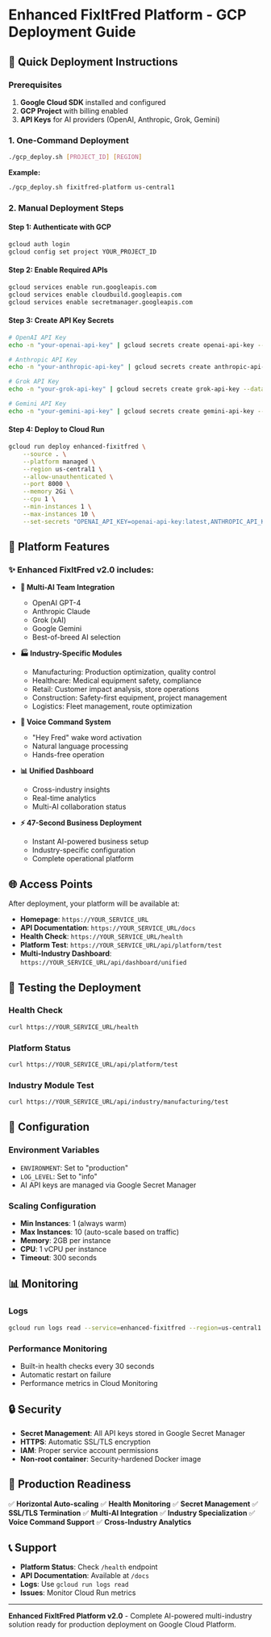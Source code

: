 # Enhanced FixItFred Platform - GCP Deployment Guide

## 🚀 Quick Deployment Instructions

### Prerequisites
1. **Google Cloud SDK** installed and configured
2. **GCP Project** with billing enabled
3. **API Keys** for AI providers (OpenAI, Anthropic, Grok, Gemini)

### 1. One-Command Deployment

```bash
./gcp_deploy.sh [PROJECT_ID] [REGION]
```

**Example:**
```bash
./gcp_deploy.sh fixitfred-platform us-central1
```

### 2. Manual Deployment Steps

#### Step 1: Authenticate with GCP
```bash
gcloud auth login
gcloud config set project YOUR_PROJECT_ID
```

#### Step 2: Enable Required APIs
```bash
gcloud services enable run.googleapis.com
gcloud services enable cloudbuild.googleapis.com
gcloud services enable secretmanager.googleapis.com
```

#### Step 3: Create API Key Secrets
```bash
# OpenAI API Key
echo -n "your-openai-api-key" | gcloud secrets create openai-api-key --data-file=-

# Anthropic API Key
echo -n "your-anthropic-api-key" | gcloud secrets create anthropic-api-key --data-file=-

# Grok API Key
echo -n "your-grok-api-key" | gcloud secrets create grok-api-key --data-file=-

# Gemini API Key
echo -n "your-gemini-api-key" | gcloud secrets create gemini-api-key --data-file=-
```

#### Step 4: Deploy to Cloud Run
```bash
gcloud run deploy enhanced-fixitfred \
    --source . \
    --platform managed \
    --region us-central1 \
    --allow-unauthenticated \
    --port 8000 \
    --memory 2Gi \
    --cpu 1 \
    --min-instances 1 \
    --max-instances 10 \
    --set-secrets "OPENAI_API_KEY=openai-api-key:latest,ANTHROPIC_API_KEY=anthropic-api-key:latest,XAI_API_KEY=grok-api-key:latest,GEMINI_API_KEY=gemini-api-key:latest"
```

## 🎯 Platform Features

### ✨ Enhanced FixItFred v2.0 includes:

- **🤖 Multi-AI Team Integration**
  - OpenAI GPT-4
  - Anthropic Claude
  - Grok (xAI)
  - Google Gemini
  - Best-of-breed AI selection

- **🏭 Industry-Specific Modules**
  - Manufacturing: Production optimization, quality control
  - Healthcare: Medical equipment safety, compliance
  - Retail: Customer impact analysis, store operations
  - Construction: Safety-first equipment, project management
  - Logistics: Fleet management, route optimization

- **🎤 Voice Command System**
  - "Hey Fred" wake word activation
  - Natural language processing
  - Hands-free operation

- **📊 Unified Dashboard**
  - Cross-industry insights
  - Real-time analytics
  - Multi-AI collaboration status

- **⚡ 47-Second Business Deployment**
  - Instant AI-powered business setup
  - Industry-specific configuration
  - Complete operational platform

## 🌐 Access Points

After deployment, your platform will be available at:

- **Homepage**: `https://YOUR_SERVICE_URL`
- **API Documentation**: `https://YOUR_SERVICE_URL/docs`
- **Health Check**: `https://YOUR_SERVICE_URL/health`
- **Platform Test**: `https://YOUR_SERVICE_URL/api/platform/test`
- **Multi-Industry Dashboard**: `https://YOUR_SERVICE_URL/api/dashboard/unified`

## 🧪 Testing the Deployment

### Health Check
```bash
curl https://YOUR_SERVICE_URL/health
```

### Platform Status
```bash
curl https://YOUR_SERVICE_URL/api/platform/test
```

### Industry Module Test
```bash
curl https://YOUR_SERVICE_URL/api/industry/manufacturing/test
```

## 🔧 Configuration

### Environment Variables
- `ENVIRONMENT`: Set to "production"
- `LOG_LEVEL`: Set to "info"
- AI API keys are managed via Google Secret Manager

### Scaling Configuration
- **Min Instances**: 1 (always warm)
- **Max Instances**: 10 (auto-scale based on traffic)
- **Memory**: 2GB per instance
- **CPU**: 1 vCPU per instance
- **Timeout**: 300 seconds

## 📊 Monitoring

### Logs
```bash
gcloud run logs read --service=enhanced-fixitfred --region=us-central1
```

### Performance Monitoring
- Built-in health checks every 30 seconds
- Automatic restart on failure
- Performance metrics in Cloud Monitoring

## 🔒 Security

- **Secret Management**: All API keys stored in Google Secret Manager
- **HTTPS**: Automatic SSL/TLS encryption
- **IAM**: Proper service account permissions
- **Non-root container**: Security-hardened Docker image

## 🚀 Production Readiness

✅ **Horizontal Auto-scaling**
✅ **Health Monitoring**
✅ **Secret Management**
✅ **SSL/TLS Termination**
✅ **Multi-AI Integration**
✅ **Industry Specialization**
✅ **Voice Command Support**
✅ **Cross-Industry Analytics**

## 📞 Support

- **Platform Status**: Check `/health` endpoint
- **API Documentation**: Available at `/docs`
- **Logs**: Use `gcloud run logs read`
- **Issues**: Monitor Cloud Run metrics

---

**Enhanced FixItFred Platform v2.0** - Complete AI-powered multi-industry solution ready for production deployment on Google Cloud Platform.
